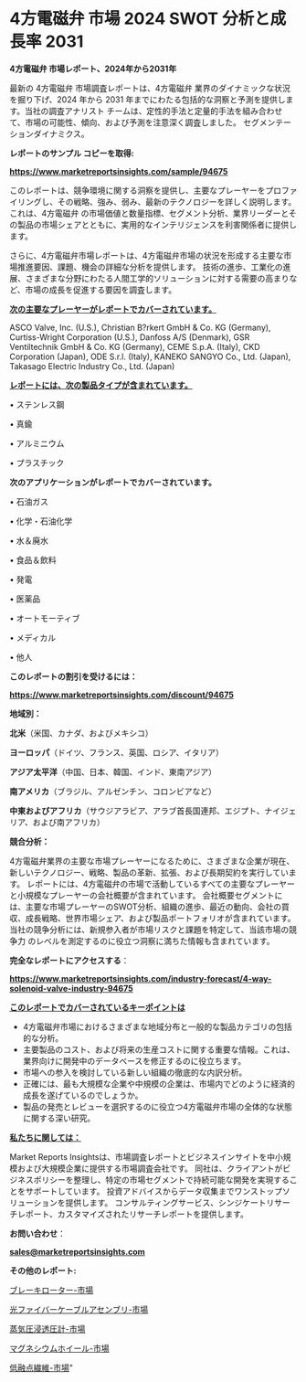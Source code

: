 # 4方電磁弁 市場 2024 SWOT 分析と成長率 2031

<strong>4方電磁弁 市場レポート、2024年から2031年</strong>

最新の 4方電磁弁 市場調査レポートは、4方電磁弁 業界のダイナミックな状況を掘り下げ、2024 年から 2031 年までにわたる包括的な洞察と予測を提供します。当社の調査アナリスト チームは、定性的手法と定量的手法を組み合わせて、市場の可能性、傾向、および予測を注意深く調査しました。 セグメンテーションダイナミクス。



<strong>レポートのサンプル コピーを取得:</strong> <a href=https://www.marketreportsinsights.com/sample/94675>

<strong><u>https://www.marketreportsinsights.com/sample/94675</u></strong></a>

このレポートは、競争環境に関する洞察を提供し、主要なプレーヤーをプロファイリングし、その戦略、強み、弱み、最新のテクノロジーを詳しく説明します。 これは、4方電磁弁 の市場価値と数量指標、セグメント分析、業界リーダーとその製品の市場シェアとともに、実用的なインテリジェンスを利害関係者に提供します。

さらに、4方電磁弁市場レポートは、4方電磁弁市場の状況を形成する主要な市場推進要因、課題、機会の詳細な分析を提供します。 技術の進歩、工業化の進展、さまざまな分野にわたる人間工学的ソリューションに対する需要の高まりなど、市場の成長を促進する要因を調査します。



<strong><u>次の主要なプレーヤーがレポートでカバーされています。</u></strong>

ASCO Valve, Inc. (U.S.), Christian B?rkert GmbH & Co. KG (Germany), Curtiss-Wright Corporation (U.S.), Danfoss A/S (Denmark), GSR Ventiltechnik GmbH & Co. KG (Germany), CEME S.p.A. (Italy), CKD Corporation (Japan), ODE S.r.l. (Italy), KANEKO SANGYO Co., Ltd. (Japan), Takasago Electric Industry Co., Ltd. (Japan)



<strong><u><b>レポートには、次の製品タイプが含まれています。</b></u></strong>

• ステンレス鋼

• 真鍮

• アルミニウム

• プラスチック



<strong><b>次のアプリケーションがレポートでカバーされています。</b></strong>

• 石油ガス

• 化学・石油化学

• 水＆廃水

• 食品＆飲料

• 発電

• 医薬品

• オートモーティブ

• メディカル

• 他人



<strong><b>このレポートの割引を受けるには：</b></strong><a href=https://www.marketreportsinsights.com/discount/94675>

<strong><u>https://www.marketreportsinsights.com/discount/94675</u></strong></a>



<strong>地域別：</strong>



<strong>北米</strong>（米国、カナダ、およびメキシコ）



<strong>ヨーロッパ</strong>（ドイツ、フランス、英国、ロシア、イタリア）



<strong>アジア太平洋</strong>（中国、日本、韓国、インド、東南アジア）



<strong>南アメリカ</strong>（ブラジル、アルゼンチン、コロンビアなど）



<strong>中東およびアフリカ</strong>（サウジアラビア、アラブ首長国連邦、エジプト、ナイジェリア、および南アフリカ）



<strong>競合分析：</strong>

4方電磁弁業界の主要な市場プレーヤーになるために、さまざまな企業が現在、新しいテクノロジー、戦略、製品の革新、拡張、および長期契約を実行しています。 レポートには、4方電磁弁の市場で活動しているすべての主要なプレーヤーと小規模なプレーヤーの会社概要が含まれています。 会社概要セグメントには、主要な市場プレーヤーのSWOT分析、組織の進歩、最近の動向、会社の買収、成長戦略、世界市場シェア、および製品ポートフォリオが含まれています。 当社の競争分析には、新規参入者が市場リスクと課題を特定して、当該市場の競争力 のレベルを測定するのに役立つ洞察に満ちた情報も含まれています。



<strong>完全なレポートにアクセスする</strong>：

<a href=https://www.marketreportsinsights.com/industry-forecast/4-way-solenoid-valve-industry-94675>

<strong><u>https://www.marketreportsinsights.com/industry-forecast/4-way-solenoid-valve-industry-94675</u></strong></a>



<strong><u><b>このレポートでカバーされているキーポイントは</b></u></strong>
<ul>
  <li>4方電磁弁市場におけるさまざまな地域分布と一般的な製品カテゴリの包括的な分析。</li>
  <li>主要製品のコスト、および将来の生産コストに関する重要な情報。これは、業界向けに開発中のデータベースを修正するのに役立ちます。</li>
  <li>市場への参入を検討している新しい組織の徹底的な内訳分析。</li>
  <li>正確には、最も大規模な企業や中規模の企業は、市場内でどのように経済的成長を遂げているのでしょうか。</li>
  <li>製品の発売とレビューを選択するのに役立つ4方電磁弁市場の全体的な状態に関する深い研究。</li>
</ul>


<strong><u><b>私たちに関しては：</b></u></strong>

Market Reports Insightsは、市場調査レポートとビジネスインサイトを中小規模および大規模企業に提供する市場調査会社です。 同社は、クライアントがビジネスポリシーを整理し、特定の市場セグメントで持続可能な開発を実現することをサポートしています。 投資アドバイスからデータ収集までワンストップソリューションを提供します。 コンサルティングサービス、シンジケートリサーチレポート、カスタマイズされたリサーチレポートを提供します。



<strong><b>お問い合わせ</b></strong>：

<a href=mailto:sales@marketreportsinsights.com>

<strong><u>sales@marketreportsinsights.com</u></strong></a>



<strong>その他のレポート:</strong>

<a href=https://www.linkedin.com/pulse/ブレーキローター-市場-2023-競争分析と事業成長-2030-trend-titans-360-analysis-rzqcf/>ブレーキローター-市場</a>

<a href=https://www.linkedin.com/pulse/光ファイバーケーブルアセンブリ-市場-2023-swot-分析と成長率-2030-pr-news-hub-lkq9f/>光ファイバーケーブルアセンブリ-市場</a>

<a href=https://www.linkedin.com/pulse/蒸気圧浸透圧計-市場-2023-年のダイナミクスとビジネストレンド-2030-twbwf/>蒸気圧浸透圧計-市場</a>

<a href=https://www.linkedin.com/pulse/マグネシウムホイール-市場-2023-収益と成長ドライバー-2030-ekrwf/>マグネシウムホイール-市場</a>

<a href=https://www.linkedin.com/pulse/低融点繊維-市場-2023-総合分析と事業成長戦略-2030-analytics-achievers-24-analysis-azuqc/>低融点繊維-市場</a>"
